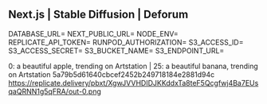 ## Next.js | Stable Diffusion | Deforum

DATABASE_URL=
NEXT_PUBLIC_URL=
NODE_ENV=
REPLICATE_API_TOKEN=
RUNPOD_AUTHORIZATION=
S3_ACCESS_ID=
S3_ACCESS_SECRET=
S3_BUCKET_NAME=
S3_ENDPOINT_URL=

0: a beautiful apple, trending on Artstation | 25: a beautiful banana, trending on Artstation
5a79b5d61640cbcef2452b249718184e2881d94c
<https://replicate.delivery/pbxt/XgwJVVHDIDJKKddxTa8teF5Qcgfwj4Ba7EUsqaQRNN1g5qFRA/out-0.png>
